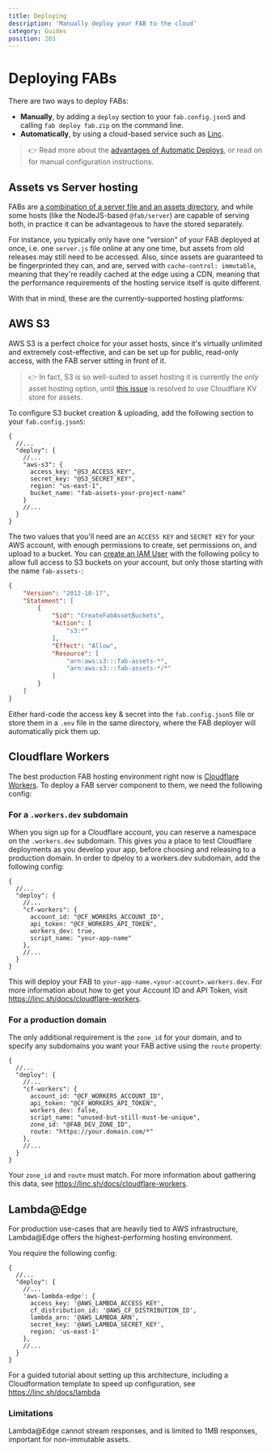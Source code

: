```yaml
---
title: Deploying
description: 'Manually deploy your FAB to the cloud'
category: Guides
position: 203
---
```


# Deploying FABs

There are two ways to deploy FABs:

- **Manually**, by adding a `deploy` section to your `fab.config.json5` and calling `fab deploy fab.zip` on the command line.
- **Automatically**, by using a cloud-based service such as [Linc](https://linc.sh).

> 👉 Read more about the [advantages of Automatic Deploys](/kb/automatic-deploys), or read on for manual configuration instructions.

## Assets vs Server hosting

FABs are [a combination of a server file and an assets directory](/kb/fab-structure), and while some hosts (like the NodeJS-based `@fab/server`) are capable of serving both, in practice it can be advantageous to have the stored separately.

For instance, you typically only have one "version" of your FAB deployed at once, i.e. one `server.js` file online at any one time, but assets from old releases may still need to be accessed. Also, since assets are guaranteed to be fingerprinted they can, and are, served with `cache-control: immutable`, meaning that they're readily cached at the edge using a CDN, meaning that the performance requirements of the hosting service itself is quite different.

With that in mind, these are the currently-supported hosting platforms:

## AWS S3

AWS S3 is a perfect choice for your asset hosts, since it's virtually unlimited and extremely cost-effective, and can be set up for public, read-only access, with the FAB server sitting in front of it.

> 👉 In fact, S3 is so well-suited to asset hosting it is currently the _only_ asset hosting option, until [this issue](https://github.com/fab-spec/fab/pull/113) is resolved to use Cloudflare KV store for assets.

To configure S3 bucket creation & uploading, add the following section to your `fab.config.json5`:

```json5
{
  //...
  "deploy": {
    //...
    "aws-s3": {
      access_key: "@S3_ACCESS_KEY",
      secret_key: "@S3_SECRET_KEY",
      region: "us-east-1",
      bucket_name: "fab-assets-your-project-name"
    }
    //...
  }
}
```

The two values that you'll need are an `ACCESS KEY` and `SECRET KEY` for your AWS account, with enough permissions to create, set permissions on, and upload to a bucket. You can [create an IAM User](https://console.aws.amazon.com/iam/home?region=us-east-1#/users) with the following policy to allow full access to S3 buckets on your account, but only those starting with the name `fab-assets-`:

```json
{
    "Version": "2012-10-17",
    "Statement": [
        {
            "Sid": "CreateFabAssetBuckets",
            "Action": [
                "s3:*"
            ],
            "Effect": "Allow",
            "Resource": [
                "arn:aws:s3:::fab-assets-*",
                "arn:aws:s3:::fab-assets-*/*"
            ]
        }
    ]
}
```

Either hard-code the access key & secret into the `fab.config.json5` file or store them in a `.env` file in the same directory, where the FAB deployer will automatically pick them up.

## Cloudflare Workers

The best production FAB hosting environment right now is [Cloudflare Workers](https://workers.dev). To deploy a FAB server component to them, we need the following config:

### For a `.workers.dev` subdomain

When you sign up for a Cloudflare account, you can reserve a namespace on the `.workers.dev` subdomain. This gives you a place to test Cloudflare deployments as you develop your app, before choosing and releasing to a production domain. In order to dpeloy to a workers.dev subdomain, add the following config:

```json5
{
  //...
  "deploy": {
    //...
    "cf-workers": {
      account_id: "@CF_WORKERS_ACCOUNT_ID",
      api_token: "@CF_WORKERS_API_TOKEN",
      workers_dev: true,
      script_name: "your-app-name"
    },
    //...
  }
}
```

This will deploy your FAB to `your-app-name.<your-account>.workers.dev`. For more information about how to get your Account ID and API Token, visit https://linc.sh/docs/cloudflare-workers.

### For a production domain

The only additional requirement is the `zone_id` for your domain, and to specify any subdomains you want your FAB active using the `route` property:

```json5
{
  //...
  "deploy": {
    //...
    "cf-workers": {
      account_id: "@CF_WORKERS_ACCOUNT_ID",
      api_token: "@CF_WORKERS_API_TOKEN",
      workers_dev: false,
      script_name: "unused-but-still-must-be-unique",
      zone_id: "@FAB_DEV_ZONE_ID",
      route: "https://your.domain.com/*"
    },
    //...
  }
}
```

Your `zone_id` and `route` must match. For more information about gathering this data, see  https://linc.sh/docs/cloudflare-workers.

## Lambda@Edge

For production use-cases that are heavily tied to AWS infrastructure, Lambda@Edge offers the highest-performing hosting environment.

You require the following config:

```json5
{
  //...
  "deploy": {
    //...
    'aws-lambda-edge': {
      access_key: '@AWS_LAMBDA_ACCESS_KEY',
      cf_distribution_id: '@AWS_CF_DISTRIBUTION_ID',
      lambda_arn: '@AWS_LAMBDA_ARN',
      secret_key: '@AWS_LAMBDA_SECRET_KEY',
      region: 'us-east-1'
    },
    //...
  }
}
```

For a guided tutorial about setting up this architecture, including a Cloudformation template to speed up configuration, see https://linc.sh/docs/lambda

### Limitations

Lambda@Edge cannot stream responses, and is limited to 1MB responses, important for non-immutable assets.
